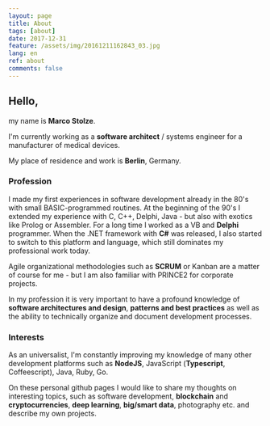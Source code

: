 ```yaml
---
layout: page
title: About
tags: [about]
date: 2017-12-31
feature: /assets/img/20161211162843_03.jpg
lang: en
ref: about
comments: false
---
```


## Hello,

my name is **Marco Stolze**. 

I'm currently working as a **software architect** / systems engineer for a 
manufacturer of medical devices. 

My place of residence and work is **Berlin**, Germany.

### Profession

I made my first experiences in software development already in the 80's with 
small BASIC-programmed routines.
At the beginning of the 90's I extended my experience with C, C++, Delphi, 
Java - but also with exotics like Prolog or Assembler.
For a long time I worked as a VB and **Delphi** programmer.
When the .NET framework with **C#** was released, I also started to switch to this
platform and language, which still dominates my professional work today.

Agile organizational methodologies such as **SCRUM** or Kanban are 
a matter of course for me - but I am also familiar with PRINCE2 for corporate 
projects.

In my profession it is very important to have a profound knowledge of 
**software architectures and design**, **patterns and best practices** as well 
as the ability to technically organize and document development processes.

### Interests

As an universalist, I'm constantly improving my knowledge of many other 
development platforms such as **NodeJS**, JavaScript (**Typescript**, Coffeescript), 
Java, Ruby, Go.
 

On these personal github pages I would like to share my thoughts on interesting 
topics, such as software development, **blockchain** and **cryptocurrencies**, 
**deep learning**, **big/smart data**, photography etc. and describe my own projects. 